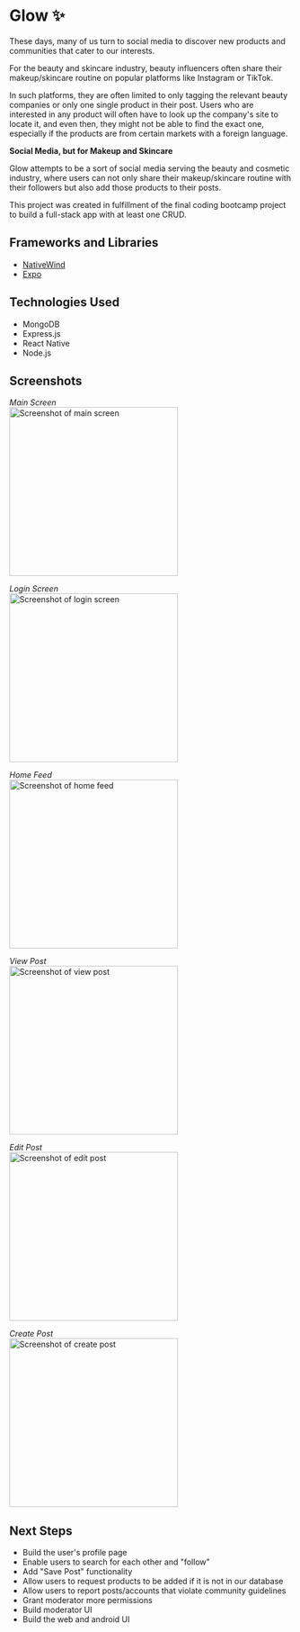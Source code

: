 
# Glow ✨

These days, many of us turn to social media to discover new products and communities that cater to our interests.

For the beauty and skincare industry, beauty influencers often share their makeup/skincare routine on popular platforms like Instagram or TikTok. 

In such platforms, they are often limited to only tagging the relevant beauty companies or only one single product in their post. Users who are interested in any product will often have to look up the company's site to locate it, and even then, they might not be able to find the exact one, especially if the products are from certain markets with a foreign language.

**Social Media, but for Makeup and Skincare**

Glow attempts to be a sort of social media serving the beauty and cosmetic industry, where users can not only share their makeup/skincare routine with their followers but also add those products to their posts.

This project was created in fulfillment of the final coding bootcamp project to build a full-stack app with at least one CRUD.

## Frameworks and Libraries

* [NativeWind](https://www.nativewind.dev/)
* [Expo](https://expo.dev/)

## Technologies Used
* MongoDB
* Express.js
* React Native
* Node.js

## Screenshots
*Main Screen*  
<img src="./glow-app/assets/images/glow_main.PNG" alt="Screenshot of main screen" width="300"/>

*Login Screen*  
<img src="./glow-app/assets/images/glow_login.PNG" alt="Screenshot of login screen" width="300"/>

*Home Feed*  
<img src="./glow-app/assets/images/glow_homefeed.PNG" alt="Screenshot of home feed" width="300"/>

*View Post*  
<img src="./glow-app/assets/images/glow_viewpost.PNG" alt="Screenshot of view post" width="300"/>

*Edit Post*  
<img src="./glow-app/assets/images/glow_editpost.PNG" alt="Screenshot of edit post" width="300"/>

*Create Post*  
<img src="./glow-app/assets/images/glow_newpost.PNG" alt="Screenshot of create post" width="300"/>

## Next Steps

* Build the user's profile page
* Enable users to search for each other and "follow"
* Add "Save Post" functionality
* Allow users to request products to be added if it is not in our database
* Allow users to report posts/accounts that violate community guidelines
* Grant moderator more permissions
* Build moderator UI
* Build the web and android UI